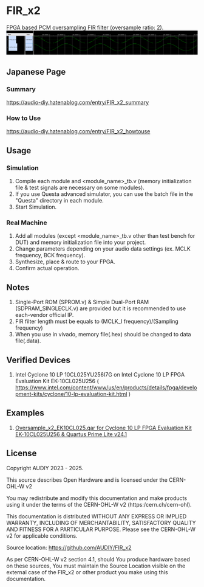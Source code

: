 # FIR_x2
FPGA based PCM oversampling FIR filter (oversample ratio: 2).  
![Image 1](/Images/image1.png)

## Japanese Page
### Summary
https://audio-diy.hatenablog.com/entry/FIR_x2_summary
### How to Use
https://audio-diy.hatenablog.com/entry/FIR_x2_howtouse

## Usage
### Simulation
1. Compile each module and <module_name>_tb.v (memory initialization file & test signals are necessary on some modules).
2. If you use Questa advanced simulator, you can use the batch file in the "Questa" directory in each module.
3. Start Simulation.
   
### Real Machine
1. Add all modules (except <module_name>_tb.v other than test bench for DUT) and memory initialization file into your project.
2. Change parameters depending on your audio data settings (ex. MCLK frequency, BCK frequency).
3. Synthesize, place & route to your FPGA.
4. Confirm actual operation.

## Notes
1. Single-Port ROM (SPROM.v) & Simple Dual-Port RAM (SDPRAM_SINGLECLK.v) are provided but it is recommended to use each-vendor official IP.
2. FIR filter length must be equals to (MCLK_I frequency)/(Sampling frequency)
3. When you use in vivado, memory file(.hex) should be changed to data file(.data). 

## Verified Devices
1. Intel Cyclone 10 LP 10CL025YU256I7G on Intel Cyclone 10 LP FPGA Evaluation Kit EK-10CL025U256 ( https://www.intel.com/content/www/us/en/products/details/fpga/development-kits/cyclone/10-lp-evaluation-kit.html )

## Examples
1. [Oversample_x2_EK10CL025.qar for Cyclone 10 LP FPGA Evaluation Kit EK-10CL025U256 & Quartus Prime Lite v24.1](/10_Example/01_EK-10CL025U256)

## License
Copyright AUDIY 2023 - 2025.

This source describes Open Hardware and is licensed under the CERN-OHL-W v2

You may redistribute and modify this documentation and make products using it under the terms of the CERN-OHL-W v2 (https:/cern.ch/cern-ohl). 

This documentation is distributed WITHOUT ANY EXPRESS OR IMPLIED WARRANTY, INCLUDING OF MERCHANTABILITY, SATISFACTORY QUALITY AND FITNESS FOR A PARTICULAR PURPOSE. Please see the CERN-OHL-W v2 for applicable conditions.

Source location: https://github.com/AUDIY/FIR_x2

As per CERN-OHL-W v2 section 4.1, should You produce hardware based on these sources, You must maintain the Source Location visible on the external case of the FIR_x2 or other product you make using this documentation.
